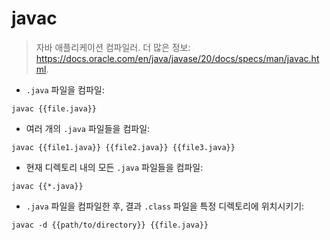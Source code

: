 # javac

> 자바 애플리케이션 컴파일러.
> 더 많은 정보: <https://docs.oracle.com/en/java/javase/20/docs/specs/man/javac.html>.

- `.java` 파일을 컴파일:

`javac {{file.java}}`

- 여러 개의 `.java` 파일들을 컴파일:

`javac {{file1.java}} {{file2.java}} {{file3.java}}`

- 현재 디렉토리 내의 모든 `.java` 파일들을 컴파일:

`javac {{*.java}}`

- `.java` 파일을 컴파일한 후, 결과 `.class` 파일을 특정 디렉토리에 위치시키기:

`javac -d {{path/to/directory}} {{file.java}}`
